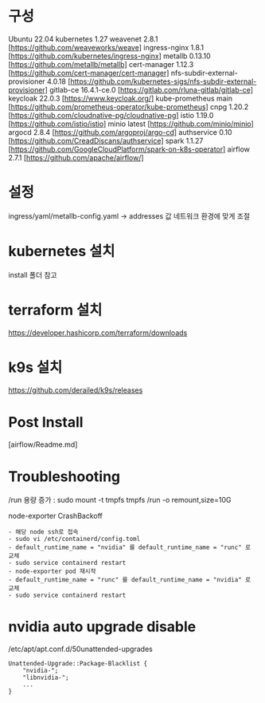 # 구성

Ubuntu                              22.04
kubernetes                          1.27
weavenet                            2.8.1       [https://github.com/weaveworks/weave]
ingress-nginx                       1.8.1       [https://github.com/kubernetes/ingress-nginx]
metallb                             0.13.10     [https://github.com/metallb/metallb]
cert-manager                        1.12.3      [https://github.com/cert-manager/cert-manager]
nfs-subdir-external-provisioner     4.0.18      [https://github.com/kubernetes-sigs/nfs-subdir-external-provisioner]
gitlab-ce                           16.4.1-ce.0 [https://gitlab.com/rluna-gitlab/gitlab-ce]
keycloak                            22.0.3      [https://www.keycloak.org/]
kube-prometheus                     main        [https://github.com/prometheus-operator/kube-prometheus]
cnpg                                1.20.2      [https://github.com/cloudnative-pg/cloudnative-pg]
istio                               1.19.0      [https://github.com/istio/istio]
minio                               latest      [https://github.com/minio/minio]
argocd                              2.8.4       [https://github.com/argoproj/argo-cd]
authservice                         0.10        [https://github.com/CreadDiscans/authservice]
spark                               1.1.27      [https://github.com/GoogleCloudPlatform/spark-on-k8s-operator]
airflow                             2.7.1       [https://github.com/apache/airflow/]

# 설정

ingress/yaml/metallb-config.yaml ->  addresses 값 네트워크 환경에 맞게 조절

# kubernetes 설치

install 폴더 참고

# terraform 설치

https://developer.hashicorp.com/terraform/downloads

# k9s 설치

https://github.com/derailed/k9s/releases

# Post Install

[airflow/Readme.md]

# Troubleshooting

/run 용량 증가 : sudo mount -t tmpfs tmpfs /run -o remount,size=10G

node-exporter CrashBackoff

    - 해당 node ssh로 접속
    - sudo vi /etc/containerd/config.toml
    - default_runtime_name = "nvidia" 를 default_runtime_name = "runc" 로 교체
    - sudo service containerd restart
    - node-exporter pod 재시작
    - default_runtime_name = "runc" 를 default_runtime_name = "nvidia" 로 교체
    - sudo service containerd restart

# nvidia auto upgrade disable

/etc/apt/apt.conf.d/50unattended-upgrades

    Unattended-Upgrade::Package-Blacklist {
        "nvidia-";
        "libnvidia-";
        ...
    }

